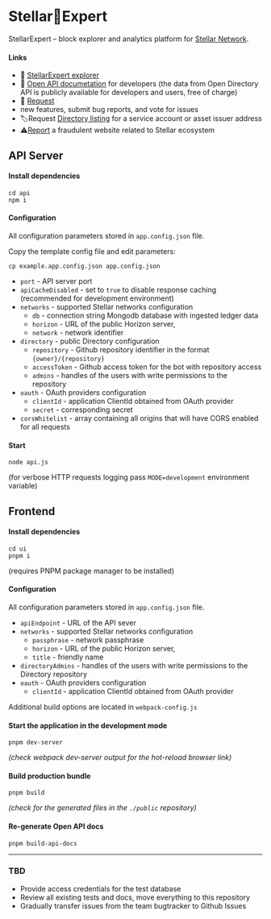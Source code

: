 # Stellar📡Expert

StellarExpert – block explorer and analytics platform
for [Stellar Network](https://stellar.org).

#### Links

- 📡 [StellarExpert explorer](https://stellar.expert)
- 📖 [Open API documetation](https://stellar.expert/openapi.html) for
  developers (the data from Open Directory API is publicly available for
  developers and users, free of charge)
- 📩 [Request](https://github.com/stellar-expert/stellar-expert-explorer/issues)
- new features, submit bug reports, and vote for issues
- 🏷️Request [Directory listing](https://stellar.expert/directory/add) for a
  service account or asset issuer address
- ⚠️[Report](https://stellar.expert/directory/blocked-domains/add) a fraudulent
  website related to Stellar ecosystem

## API Server

#### Install dependencies

```
cd api
npm i
```

#### Configuration

All configuration parameters stored in `app.config.json` file.

Copy the template config file and edit parameters:

```
cp example.app.config.json app.config.json
```

- `port` - API server port
- `apiCacheDisabled` - set to `true` to disable response caching (recommended
  for development environment)
- `networks` - supported Stellar networks configuration
    - `db` - connection string Mongodb database with ingested ledger data
    - `horizon` - URL of the public Horizon server,
    - `network` - network identifier
- `directory` - public Directory configuration
    - `repository` - Github repository identifier in the
      format `{owner}/{repository}`
    - `accessToken` - Github access token for the bot with repository access
    - `admins` - handles of the users with write permissions to the repository
- `oauth` - OAuth providers configuration
    - `clientId` - application ClientId obtained from OAuth provider
    - `secret` - corresponding secret
- `corsWhitelist` - array containing all origins that will have CORS enabled for
  all requests

#### Start

```
node api.js
```

(for verbose HTTP requests logging pass `MODE=development` environment variable)

## Frontend

#### Install dependencies

```
cd ui
pnpm i
```

(requires PNPM package manager to be installed)

#### Configuration

All configuration parameters stored in `app.config.json` file.

- `apiEndpoint` - URL of the API sever
- `networks` - supported Stellar networks configuration
    - `passphrase` - network passphrase
    - `horizon` - URL of the public Horizon server,
    - `title` - friendly name
- `directoryAdmins` - handles of the users with write permissions to the
  Directory repository
- `oauth` - OAuth providers configuration
    - `clientId` - application ClientId obtained from OAuth provider

Additional build options are located in `webpack-config.js`

#### Start the application in the development mode

```
pnpm dev-server
```

*(check webpack dev-server output for the hot-reload browser link)*

#### Build production bundle

```
pnpm build
```

*(check for the generated files in the `./public` repository)*

#### Re-generate Open API docs

```
pnpm build-api-docs 
```

---

### TBD

- Provide access credentials for the test database
- Review all existing tests and docs, move everything to this repository
- Gradually transfer issues from the team bugtracker to Github Issues